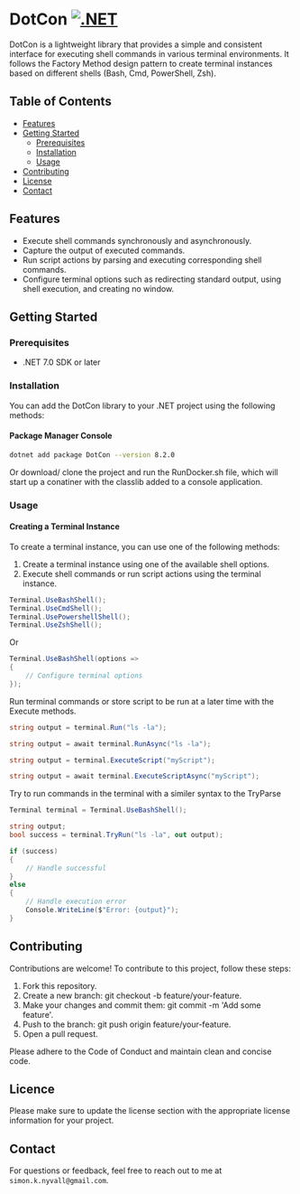 # DotCon [![.NET](https://github.com/SimonNyvall/DotCon/actions/workflows/dotnet.yml/badge.svg)](https://github.com/SimonNyvall/DotCon/actions/workflows/dotnet.yml)

DotCon is a lightweight library that provides a simple and consistent interface for executing shell commands in various terminal environments. It follows the Factory Method design pattern to create terminal instances based on different shells (Bash, Cmd, PowerShell, Zsh).

## Table of Contents
- [Features](#features)
- [Getting Started](#getting-started)
  - [Prerequisites](#prerequisites)
  - [Installation](#installation)
  - [Usage](#usage)
- [Contributing](#contributing)
- [License](#license)
- [Contact](#contact)
    

## Features

- Execute shell commands synchronously and asynchronously.
- Capture the output of executed commands.
- Run script actions by parsing and executing corresponding shell commands.
- Configure terminal options such as redirecting standard output, using shell execution, and creating no window.

## Getting Started

### Prerequisites

- .NET 7.0 SDK or later

### Installation

You can add the DotCon library to your .NET project using the following methods:

#### Package Manager Console
``` bash
dotnet add package DotCon --version 8.2.0
```

Or download/ clone the project and run the RunDocker.sh file, which will start up a conatiner with the classlib added to a console application.


### Usage

#### Creating a Terminal Instance

To create a terminal instance, you can use one of the following methods:

1. Create a terminal instance using one of the available shell options.
2. Execute shell commands or run script actions using the terminal instance.


```csharp
Terminal.UseBashShell();
Terminal.UseCmdShell();
Terminal.UsePowershellShell();
Terminal.UseZshShell();
```
Or
```csharp
Terminal.UseBashShell(options =>
{
    // Configure terminal options
});
```
Run terminal commands or store script to be run at a later time with the Execute methods.
```csharp
string output = terminal.Run("ls -la");

string output = await terminal.RunAsync("ls -la");

string output = terminal.ExecuteScript("myScript");

string output = await terminal.ExecuteScriptAsync("myScript");
```
Try to run commands in the terminal with a similer syntax to the TryParse
```csharp
Terminal terminal = Terminal.UseBashShell();

string output;
bool success = terminal.TryRun("ls -la", out output);

if (success)
{
    // Handle successful
}
else
{
    // Handle execution error
    Console.WriteLine($"Error: {output}");
}
```

## Contributing

Contributions are welcome! To contribute to this project, follow these steps:
1. Fork this repository.
2. Create a new branch: git checkout -b feature/your-feature.
3. Make your changes and commit them: git commit -m 'Add some feature'.
4. Push to the branch: git push origin feature/your-feature.
5. Open a pull request.

Please adhere to the Code of Conduct and maintain clean and concise code.

## Licence

Please make sure to update the license section with the appropriate license information for your project.

## Contact

For questions or feedback, feel free to reach out to me at `simon.k.nyvall@gmail.com`.
